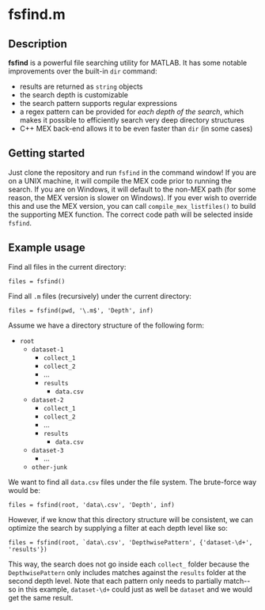 # fsfind.m

## Description

**fsfind** is a powerful file searching utility for MATLAB.  It has some notable improvements
over the built-in `dir` command:
- results are returned as `string` objects
- the search depth is customizable
- the search pattern supports regular expressions
- a regex pattern can be provided for *each depth of the search*, which makes it possible
  to efficiently search very deep directory structures
- C++ MEX back-end allows it to be even faster than `dir` (in some cases)

## Getting started

Just clone the repository and run `fsfind` in the command window!  If you are on a UNIX machine,
it will compile the MEX code prior to running the search.  If you are on Windows, it will default
to the non-MEX path (for some reason, the MEX version is slower on Windows).  If you ever wish
to override this and use the MEX version, you can call `compile_mex_listfiles()` to build
the supporting MEX function.  The correct code path will be selected inside `fsfind`.

## Example usage

Find all files in the current directory:
```
files = fsfind()
```

Find all `.m` files (recursively) under the current directory:
```
files = fsfind(pwd, '\.m$', 'Depth', inf)
```

Assume we have a directory structure of the following form:
* `root`
    * `dataset-1`
        * `collect_1`
        * `collect_2`
        * ...
        * `results`
            * `data.csv`
    * `dataset-2`
        * `collect_1`
        * `collect_2`
        * ...
        * `results`
            * `data.csv`
    * `dataset-3`
        * ...
    * `other-junk`

We want to find all `data.csv` files under the file system.  The brute-force way would be:

```
files = fsfind(root, 'data\.csv', 'Depth', inf)
```

However, if we know that this directory structure will be consistent, we can optimize the
search by supplying a filter at each depth level like so:

```
files = fsfind(root, `data\.csv', 'DepthwisePattern', {'dataset-\d+', 'results'})
```

This way, the search does not go inside each `collect_` folder because the `DepthwisePattern`
only includes matches against the `results` folder at the second depth level.  Note that each
pattern only needs to partially match--so in this example, `dataset-\d+` could just as well be
`dataset` and we would get the same result.
